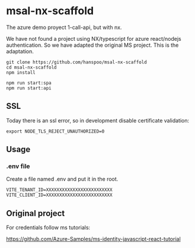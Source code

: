 # msal-nx-scaffold

The azure demo proyect 1-call-api, but with nx.

We have not found a project using NX/typescript for azure react/nodejs authentication. So we have
adapted the original MS project. This is the adaptation.

```
git clone https://github.com/hanspoo/msal-nx-scaffold
cd msal-nx-scaffold
npm install

npm run start:spa
npm run start:api
```

## SSL

Today there is an ssl error, so in development disable certificate validation:

```
export NODE_TLS_REJECT_UNAUTHORIZED=0
```

## Usage

### .env file

Create a file named .env and put it in the root.

```
VITE_TENANT_ID=XXXXXXXXXXXXXXXXXXXXXXXXX
VITE_CLIENT_ID=XXXXXXXXXXXXXXXXXXXXXXXXX
```

## Original project

For credentials follow ms tutorials:

https://github.com/Azure-Samples/ms-identity-javascript-react-tutorial
